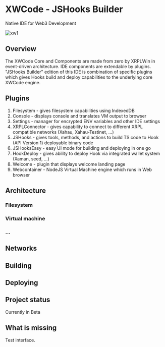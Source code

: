 # XWCode - JSHooks Builder
Native IDE for Web3 Development

![xw1](https://github.com/user-attachments/assets/d5398cc4-5bbc-4125-a214-146165fd2bf7)


## Overview
The XWCode Core and Components are made from zero by XRPLWin in event-driven architecture. IDE components are extendable by plugins. "JSHooks Builder"
edition of this IDE is combination of specific plugins which gives Hooks build and deploy capabilities to the underlying core XWCode engine.

## Plugins
1. Filesystem - gives filesystem capabilities using IndexedDB
2. Console - displays console and translates VM output to browser
3. Settings - manager for encrypted ENV variables and other IDE settings
4. XRPLConnector - gives capability to connect to different XRPL compatible networks (Xahau, Xahau-Testinet, ...)
5. JSHooks - gives tools, methods, and actions to build TS code to Hook (API Version 1) deployable binary code
6. JSHooksEasy - easy UI mode for building and deploying in one go
7. HookDeploy - gives ability to deploy Hook via integrated wallet system (Xaman, seed, ...)
8. Welcome - plugin that displays welcome landing page
9. Webcontainer - NodeJS Virtual Machine engine which runs in Web browser

## Architecture
### Filesystem
### Virtual machine
### ...

## Networks

## Building

## Deploying

## Project status
Currently in Beta

## What is missing
Test interface.


